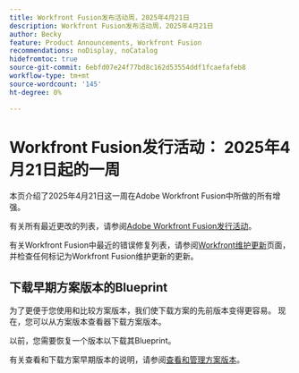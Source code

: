 ```yaml
---
title: Workfront Fusion发布活动周，2025年4月21日
description: Workfront Fusion发布活动周，2025年4月21日
author: Becky
feature: Product Announcements, Workfront Fusion
recommendations: noDisplay, noCatalog
hidefromtoc: true
source-git-commit: 6ebfd07e24f77bd8c162d53554ddf1fcaefafeb8
workflow-type: tm+mt
source-wordcount: '145'
ht-degree: 0%

---
```


# Workfront Fusion发行活动： 2025年4月21日起的一周

本页介绍了2025年4月21日这一周在Adobe Workfront Fusion中所做的所有增强。

有关所有最近更改的列表，请参阅[Adobe Workfront Fusion发行活动](/help/workfront-fusion/fusion-product-releases/fusion-release-activity.md)。

有关Workfront Fusion中最近的错误修复列表，请参阅[Workfront维护更新](https://experienceleague.adobe.com/en/docs/workfront-known-issues/releases/current-updates)页面，并检查任何标记为Workfront Fusion维护更新的更新。

## 下载早期方案版本的Blueprint

为了更便于您使用和比较方案版本，我们使下载方案的先前版本变得更容易。 现在，您可以从方案版本查看器下载方案版本。

以前，您需要恢复一个版本以下载其Blueprint。

有关查看和下载方案早期版本的说明，请参阅[查看和管理方案版本](/help/workfront-fusion/manage-scenarios/restore-a-scenario-version.md)。












